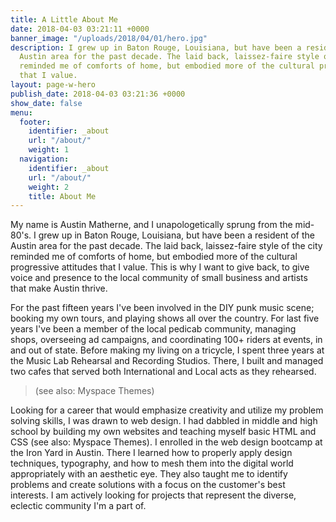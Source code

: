 ```yaml
---
title: A Little About Me
date: 2018-04-03 03:21:11 +0000
banner_image: "/uploads/2018/04/01/hero.jpg"
description: I grew up in Baton Rouge, Louisiana, but have been a resident of the
  Austin area for the past decade. The laid back, laissez-faire style of the city
  reminded me of comforts of home, but embodied more of the cultural progressive attitudes
  that I value.
layout: page-w-hero
publish_date: 2018-04-03 03:21:36 +0000
show_date: false
menu:
  footer:
    identifier: _about
    url: "/about/"
    weight: 1
  navigation:
    identifier: _about
    url: "/about/"
    weight: 2
    title: About Me
---
```


My name is Austin Matherne, and I unapologetically sprung from the mid-80's. I grew up in Baton Rouge, Louisiana, but have been a resident of the Austin area for the past decade. The laid back, laissez-faire style of the city reminded me of comforts of home, but embodied more of the cultural progressive attitudes that I value. This is why I want to give back, to give voice and presence to the local community of small business and artists that make Austin thrive.

For the past fifteen years I've been involved in the DIY punk music scene; booking my own tours, and playing shows all over the country. For last five years I've been a member of the local pedicab community, managing shops, overseeing ad campaigns, and coordinating 100+ riders at events, in and out of state. Before making my living on a tricycle, I spent three years at the Music Lab Rehearsal and Recording Studios. There, I built and managed two cafes that served both International and Local acts as they rehearsed.

> (see also: Myspace Themes)

Looking for a career that would emphasize creativity and utilize my problem solving skills, I was drawn to web design. I had dabbled in middle and high school by building my own websites and teaching myself basic HTML and CSS (see also: Myspace Themes). I enrolled in the web design bootcamp at the Iron Yard in Austin. There I learned how to properly apply design techniques, typography, and how to mesh them into the digital world appropriately with an aesthetic eye. They also taught me to identify problems and create solutions with a focus on the customer's best interests. I am actively looking for projects that represent the diverse, eclectic community I'm a part of.